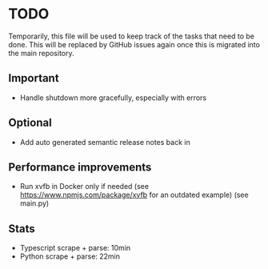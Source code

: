 # TODO

Temporarily, this file will be used to keep track of the tasks that need to be done.
This will be replaced by GitHub issues again once this is migrated into the main repository.

## Important

- Handle shutdown more gracefully, especially with errors

## Optional

- Add auto generated semantic release notes back in

## Performance improvements

- Run xvfb in Docker only if needed (see <https://www.npmjs.com/package/xvfb> for an outdated example) (see main.py)

## Stats

- Typescript scrape + parse: 10min
- Python scrape + parse: 22min
